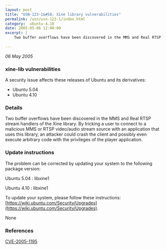 ```yaml
---
layout: post
title: "USN-123-1&#58; Xine library vulnerabilities"
permalink: /usn/usn-123-1/index.html
category:  ubuntu-4.10
date: 2005-05-06 12:00:00
excerpt: |
    Two buffer overflows have been discovered in the MMS and Real RTSP stream handlers of the Xine library. By tricking a user to connect to a malicious MMS or RTSP video/audio stream source with an application that uses this library, an attacker could crash the client and possibly even execute arbitrary code with the privileges of the player application.
    
--- 
```

 
 

*06 May 2005*

### xine-lib vulnerabilities

A security issue affects these releases of Ubuntu and its derivatives:

* Ubuntu 5.04
* Ubuntu 4.10

### Details

Two buffer overflows have been discovered in the MMS and Real RTSP stream handlers of the Xine library. By tricking a user to connect to a malicious MMS or RTSP video/audio stream source with an application that uses this library, an attacker could crash the client and possibly even execute arbitrary code with the privileges of the player application.

### Update instructions

The problem can be corrected by updating your system to the following package version:

Ubuntu 5.04
 : libxine1 

Ubuntu 4.10
 : libxine1 

To update your system, please follow these instructions: [https://wiki.ubuntu.com/Security/Upgrades](https://wiki.ubuntu.com/Security/Upgrades).

None

### References

 
 [CVE-2005-1195](http://people.ubuntu.com/~ubuntu-security/cve/CVE-2005-1195)
 

